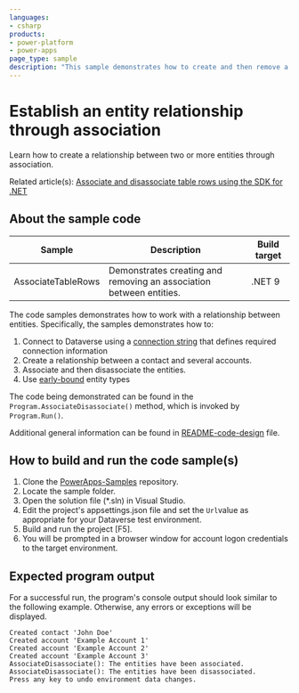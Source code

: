 ```yaml
---
languages:
- csharp
products:
- power-platform
- power-apps
page_type: sample
description: "This sample demonstrates how to create and then remove a relationship between three accounts and a contact."
---
```


# Establish an entity relationship through association

Learn how to create a relationship between two or more entities through association.

Related article(s): [Associate and disassociate table rows using the SDK for .NET](https://learn.microsoft.com/en-us/power-apps/developer/data-platform/org-service/entity-operations-associate-disassociate)

## About the sample code

|Sample|Description|Build target|
|---|---|---|
|AssociateTableRows|Demonstrates creating and removing an association between entities.|.NET 9|

The code samples demonstrates how to work with a relationship between entities. Specifically, the samples demonstrates how to:

1. Connect to Dataverse using a [connection string](https://learn.microsoft.com/power-apps/developer/data-platform/xrm-tooling/use-connection-strings-xrm-tooling-connect) that defines required connection information
1. Create a relationship between a contact and several accounts.
1. Associate and then disassociate the entities.
1. Use [early-bound](https://learn.microsoft.com/power-apps/developer/data-platform/org-service/early-bound-programming#early-bound) entity types

The code being demonstrated can be found in the `Program.AssociateDisassociate()` method, which is invoked by `Program.Run()`.

Additional general information can be found in [README-code-design](https://github.com/microsoft/PowerApps-Samples/tree/master/dataverse/orgsvc/CSharp-NETCore/README-code-design.md) file.

## How to build and run the code sample(s)

1. Clone the [PowerApps-Samples](https://github.com/microsoft/PowerApps-Samples) repository.
1. Locate the sample folder.
1. Open the solution file (*.sln) in Visual Studio.
1. Edit the project's appsettings.json file and set the `Url`value as appropriate for your Dataverse test environment.
1. Build and run the project [F5].
1. You will be prompted in a browser window for account logon credentials to the target environment.

## Expected program output

For a successful run, the program's console output should look similar to the following example.
Otherwise, any errors or exceptions will be displayed.

```console
Created contact 'John Doe'
Created account 'Example Account 1'
Created account 'Example Account 2'
Created account 'Example Account 3'
AssociateDisassociate(): The entities have been associated.
AssociateDisassociate(): The entities have been disassociated.
Press any key to undo environment data changes.
```
